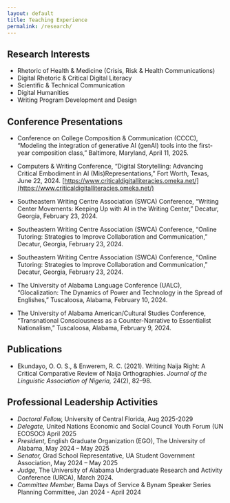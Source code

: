 ```yaml
---
layout: default
title: Teaching Experience
permalink: /research/
---
```


## Research Interests
- Rhetoric of Health & Medicine (Crisis, Risk & Health Communications)
- Digital Rhetoric & Critical Digital Literacy
- Scientific & Technical Communication
- Digital Humanities
- Writing Program Development and Design


## Conference Presentations
- Conference on College Composition & Communication (CCCC), “Modeling the integration of generative AI (genAI) tools into the first-year composition class,” Baltimore, Maryland, April 11, 2025.
  
- Computers & Writing Conference, “Digital Storytelling: Advancing Critical Embodiment in AI (Mis)Representations,” Fort Worth, Texas, June 22, 2024. [https://www.criticaldigitalliteracies.omeka.net/](https://www.criticaldigitalliteracies.omeka.net/)

- Southeastern Writing Centre Association (SWCA) Conference, “Writing Center Movements: Keeping Up with AI in the Writing Center,” Decatur, Georgia, February 23, 2024.
  
- Southeastern Writing Centre Association (SWCA) Conference, “Online Tutoring: Strategies to Improve Collaboration and Communication,” Decatur, Georgia, February 23, 2024.

- Southeastern Writing Centre Association (SWCA) Conference, “Online Tutoring: Strategies to Improve Collaboration and Communication,” Decatur, Georgia, February 23, 2024.	

- The University of Alabama Language Conference (UALC), “Glocalization: The Dynamics of Power and Technology in the Spread of Englishes,” Tuscaloosa, Alabama, February 10, 2024.

- The University of Alabama American/Cultural Studies Conference, “Transnational Consciousness as a Counter-Narrative to Essentialist Nationalism,” Tuscaloosa, Alabama, February 9, 2024.


## Publications
- Ekundayo, O. O. S., & Enwerem, R. C. (2021). Writing Naija Right: A Critical Comparative Review of Naija Orthographies. *Journal of the Linguistic Association of Nigeria,* 24(2), 82–98.


## Professional Leadership Activities
- *Doctoral Fellow,* University of Central Florida, Aug 2025-2029
- *Delegate,* United Nations Economic and Social Council Youth Forum (UN ECOSOC)	April 2025
- *President,* English Graduate Organization (EGO), The University of Alabama,	May 2024 – May 2025
- *Senator,* Grad School Representative, UA Student Government Association,	May 2024 – May 2025
- *Judge,* The University of Alabama Undergraduate Research and Activity Conference (URCA), March 2024.
- *Committee Member,* Bama Days of Service & Bynam Speaker Series Planning Committee,	Jan 2024 - April 2024
